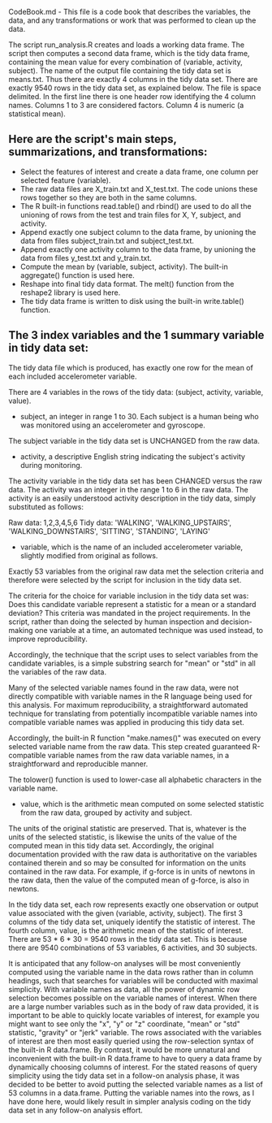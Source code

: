 CodeBook.md - This file is a code book that describes the variables, the data,
and any transformations or work that was performed to clean up the data.

The script run_analysis.R creates and loads a working data frame.
The script then computes a second data frame, which is the tidy data frame,
containing the mean value for every combination of (variable, activity, subject).
The name of the output file containing the tidy data set is means.txt.
Thus there are exactly 4 columns in the tidy data set.
There are exactly 9540 rows in the tidy data set, as explained below.
The file is space delimited.
In the first line there is one header row identifying the 4 column names.
Columns 1 to 3 are considered factors. Column 4 is numeric (a statistical mean).

## Here are the script's main steps, summarizations, and transformations:

* Select the features of interest and create a data frame, one column per selected feature (variable).
* The raw data files are X_train.txt and X_test.txt. The code unions these rows together so they are both in the same columns.
* The R built-in functions read.table() and rbind() are used to do all the unioning of rows from the test and train files for X, Y, subject, and activity.
* Append exactly one subject column to the data frame, by unioning the data from files subject_train.txt and subject_test.txt.
* Append exactly one activity column to the data frame, by unioning the data from files y_test.txt and y_train.txt.
* Compute the mean by (variable, subject, activity).  The built-in aggregate() function is used here.
* Reshape into final tidy data format.  The melt() function from the reshape2 library is used here.
* The tidy data frame is written to disk using the built-in write.table() function.

## The 3 index variables and the 1 summary variable in tidy data set:

The tidy data file which is produced, has exactly one row for the mean of each included accelerometer variable.

There are 4 variables in the rows of the tidy data: (subject, activity, variable, value).

* subject, an integer in range 1 to 30. Each subject is a human being who was monitored using an accelerometer and gyroscope.

The subject variable in the tidy data set is UNCHANGED from the raw data.

* activity, a descriptive English string indicating the subject's activity during monitoring.

The activity variable in the tidy data set has been CHANGED versus the raw data.
The activity was an integer in the range 1 to 6 in the raw data.
The activity is an easily understood activity description in the tidy data, simply substituted as follows:

Raw data:  1,2,3,4,5,6
Tidy data: 'WALKING', 'WALKING_UPSTAIRS', 'WALKING_DOWNSTAIRS', 'SITTING', 'STANDING', 'LAYING'

* variable, which is the name of an included accelerometer variable, slightly modified from original as follows.

Exactly 53 variables from the original raw data met the selection criteria and
therefore were selected by the script for inclusion in the tidy data set.

The criteria for the choice for variable inclusion in the tidy data set was:
Does this candidate variable represent a statistic for a mean or a standard deviation?
This criteria was mandated in the project requirements.
In the script, rather than doing the selected by human inspection and decision-making one variable at a time,
an automated technique was used instead, to improve reproducibility.

Accordingly, the technique that the script uses to select variables from the
candidate variables, is a simple substring search for "mean" or "std" in all the variables of the raw data.

Many of the selected variable names found in the raw data, were not directly compatible with
variable names in the R language being used for this analysis.
For maximum reproducibility, a straightforward automated technique for translating
from potentially incompatible variable names into compatible variable names was applied in producing this tidy data set.

Accordingly, the built-in R function "make.names()" was executed on every selected variable name from the raw data.
This step created guaranteed R-compatible variable names from the raw data variable names, in a straightforward and reproducible manner.

The tolower() function is used to lower-case all alphabetic characters in the variable name.

* value, which is the arithmetic mean computed on some selected statistic from the raw data, grouped by activity and subject.

The units of the original statistic are preserved. That is, whatever is the units of the selected statistic,
is likewise the units of the value of the computed mean in this tidy data set.
Accordingly, the original documentation provided with the raw data is authoritative on the variables
contained therein and so may be consulted for information on the units contained in the raw data.
For example, if g-force is in units of newtons in the raw data, then the value of the computed mean of g-force, is also in newtons.

In the tidy data set, each row represents exactly one observation or output value
associated with the given (variable, activity, subject).
The first 3 columns of the tidy data set, uniquely identify the statistic of interest.
The fourth column, value, is the arithmetic mean of the statistic of interest.
There are 53 * 6 * 30 = 9540 rows in the tidy data set.
This is because there are 9540 combinations of 53 variables, 6 activities, and 30 subjects.

It is anticipated that any follow-on analyses will be most conveniently computed using
the variable name in the data rows rather than in column headings, such that searches for variables will be conducted
with maximal simplicity.  With variable names as data, all the power of dynamic row selection becomes possible
on the variable names of interest. When there are a large number variables such as in the body of raw data
provided, it is important to be able to quickly locate variables of interest,
for example you might want to see only the "x", "y" or "z" coordinate, "mean" or "std" statistic, "gravity" or "jerk" variable.
The rows associated with the variables of interest are then most easily queried using the row-selection syntax of the built-in R data.frame.
By contrast, it would be more unnatural and inconvenient with the built-in R data.frame
to have to query a data frame by dynamically choosing columns of interest.
For the stated reasons of query simplicity using the tidy data set in a follow-on analysis phase, it was decided to be better to avoid putting the selected variable names as a list of 53 columns in a data.frame. Putting the variable names into the rows, as I have done here, would likely result in simpler analysis coding on the tidy data set in any follow-on analysis effort.




